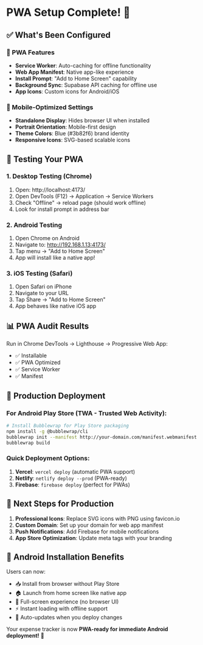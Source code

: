 # PWA Setup Complete! 🚀

## ✅ What's Been Configured

### 📱 PWA Features
- **Service Worker**: Auto-caching for offline functionality
- **Web App Manifest**: Native app-like experience
- **Install Prompt**: "Add to Home Screen" capability
- **Background Sync**: Supabase API caching for offline use
- **App Icons**: Custom icons for Android/iOS

### 🎯 Mobile-Optimized Settings
- **Standalone Display**: Hides browser UI when installed
- **Portrait Orientation**: Mobile-first design
- **Theme Colors**: Blue (#3b82f6) brand identity
- **Responsive Icons**: SVG-based scalable icons

## 🧪 Testing Your PWA

### 1. **Desktop Testing (Chrome)**
1. Open: http://localhost:4173/
2. Open DevTools (F12) → Application → Service Workers
3. Check "Offline" → reload page (should work offline)
4. Look for install prompt in address bar

### 2. **Android Testing**
1. Open Chrome on Android
2. Navigate to: http://192.168.1.13:4173/
3. Tap menu → "Add to Home Screen"
4. App will install like a native app!

### 3. **iOS Testing (Safari)**
1. Open Safari on iPhone
2. Navigate to your URL
3. Tap Share → "Add to Home Screen"
4. App behaves like native iOS app

## 📊 PWA Audit Results

Run in Chrome DevTools → Lighthouse → Progressive Web App:
- ✅ Installable
- ✅ PWA Optimized  
- ✅ Service Worker
- ✅ Manifest

## 🚀 Production Deployment

### For Android Play Store (TWA - Trusted Web Activity):
```bash
# Install Bubblewrap for Play Store packaging
npm install -g @bubblewrap/cli
bubblewrap init --manifest http://your-domain.com/manifest.webmanifest
bubblewrap build
```

### Quick Deployment Options:
1. **Vercel**: `vercel deploy` (automatic PWA support)
2. **Netlify**: `netlify deploy --prod` (PWA-ready)
3. **Firebase**: `firebase deploy` (perfect for PWAs)

## 🔧 Next Steps for Production

1. **Professional Icons**: Replace SVG icons with PNG using favicon.io
2. **Custom Domain**: Set up your domain for web app manifest
3. **Push Notifications**: Add Firebase for mobile notifications
4. **App Store Optimization**: Update meta tags with your branding

## 📱 Android Installation Benefits

Users can now:
- 📥 Install from browser without Play Store
- 🏠 Launch from home screen like native app
- 📱 Full-screen experience (no browser UI)
- ⚡ Instant loading with offline support
- 🔄 Auto-updates when you deploy changes

Your expense tracker is now **PWA-ready for immediate Android deployment!** 🎉